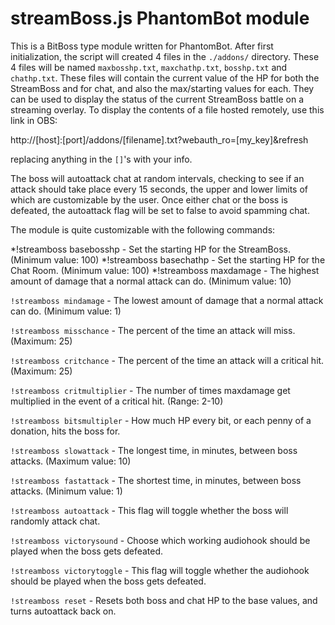 # streamBoss.js PhantomBot module

This is a BitBoss type module written for PhantomBot.  After first initialization, the script will created
4 files in the `./addons/` directory.  These 4 files will be named `maxbosshp.txt`, `maxchathp.txt`, `bosshp.txt` and `chathp.txt`.
These files will contain the current value of the HP for both the StreamBoss and for chat, and also the max/starting values for each.
They can be used to display the status of the current StreamBoss battle on a streaming overlay.  To display
the contents of a file hosted remotely, use this link in OBS:

http://[host]:[port]/addons/[filename].txt?webauth_ro=[my_key]&refresh

replacing anything in the `[]`'s with your info.

The boss will autoattack chat at random intervals, checking to see if an attack should take place every 15 seconds,
the upper and lower limits of which are customizable by the user.
Once either chat or the boss is defeated, the autoattack flag will be set to false to avoid spamming chat.

The module is quite customizable with the following commands:

*!streamboss basebosshp     - Set the starting HP for the StreamBoss. (Minimum value: 100)
*!streamboss basechathp     - Set the starting HP for the Chat Room. (Minimum value: 100)
*!streamboss maxdamage      - The highest amount of damage that a normal attack can do. (Minimum value: 10)

`!streamboss mindamage`      - The lowest amount of damage that a normal attack can do. (Minimum value: 1)

`!streamboss misschance`     - The percent of the time an attack will miss. (Maximum: 25)

`!streamboss critchance`     - The percent of the time an attack will a critical hit. (Maximum: 25)

`!streamboss critmultiplier` - The number of times maxdamage get multiplied in the event of a critical hit. (Range: 2-10)

`!streamboss bitsmultipler`  - How much HP every bit, or each penny of a donation, hits the boss for.

`!streamboss slowattack`     - The longest time, in minutes, between boss attacks. (Maximum value: 10)

`!streamboss fastattack`     - The shortest time, in minutes, between boss attacks. (Minimum value: 1)

`!streamboss autoattack`     - This flag will toggle whether the boss will randomly attack chat.

`!streamboss victorysound`   - Choose which working audiohook should be played when the boss gets defeated.

`!streamboss victorytoggle`  - This flag will toggle whether the audiohook should be played when the boss gets defeated.

`!streamboss reset`          - Resets both boss and chat HP to the base values, and turns autoattack back on.
